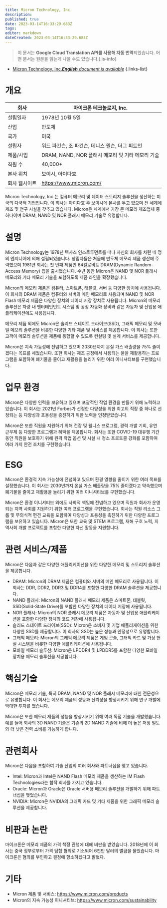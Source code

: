 ```yaml
---
title: Micron Technology, Inc.
description: 
published: true
date: 2023-03-14T16:33:29.683Z
tags: 
editor: markdown
dateCreated: 2023-03-14T16:33:29.683Z
---
```


> 이 문서는 **Google Cloud Translation API를 사용해 자동 번역**되었습니다.
어떤 문서는 원문을 읽는게 나을 수도 있습니다.{.is-info}



- [Micron Technology, Inc.***English** document is available*](/en/Knowledge-base/Dictionary/Company/micron-technology-inc-)
{.links-list}

# 개요

| 회사 | 마이크론 테크놀로지, Inc. |
| --- | --- |
| 설립일자 | 1978년 10월 5일 |
| 산업 | 반도체 |
| 국가 | 미국 |
| 설립자 | 워드 파킨슨, 조 파킨슨, 데니스 윌슨, 더그 피트먼 |
| 제품/사업 | DRAM, NAND, NOR 플래시 메모리 및 기타 메모리 기술 |
| 직원 수 | 40,000+ |
| 본사 위치 | 보이시, 아이다호 |
| 회사 웹사이트 | https://www.micron.com/ |

Micron Technology, Inc.는 컴퓨터 메모리 및 데이터 스토리지 솔루션을 생산하는 미국의 다국적 기업입니다. 이 회사는 아이다호 주 보이시에 본사를 두고 있으며 전 세계에 제조 및 연구 시설을 갖추고 있습니다. Micron은 세계에서 가장 큰 메모리 제조업체 중 하나이며 DRAM, NAND 및 NOR 플래시 메모리 기술로 유명합니다.

# 설명

Micron Technology는 1978년 텍사스 인스트루먼트를 떠나 자신의 회사를 차린 네 명의 엔지니어에 의해 설립되었습니다. 창립자들은 처음에 반도체 메모리 제품 생산에 주력했으며 1981년 회사는 첫 번째 제품인 64킬로비트 DRAM(Dynamic Random-Access Memory) 칩을 출시했습니다. 수년 동안 Micron은 NAND 및 NOR 플래시 메모리와 기타 메모리 기술을 포함하도록 제품 라인을 확장했습니다.

Micron의 메모리 제품은 컴퓨터, 스마트폰, 태블릿, 서버 등 다양한 장치에 사용됩니다. 이 회사의 DRAM 제품은 컴퓨터와 서버의 메인 메모리로 사용되며 NAND 및 NOR Flash 메모리 제품은 다양한 장치의 데이터 저장 장치로 사용됩니다. Micron의 메모리 솔루션은 차량 내 엔터테인먼트 시스템 및 공장 자동화 장비와 같은 자동차 및 산업용 애플리케이션에도 사용됩니다.

메모리 제품 외에도 Micron은 솔리드 스테이트 드라이브(SSD), 그래픽 메모리 및 모바일 메모리 솔루션을 비롯한 다양한 기타 제품 및 서비스를 제공합니다. 이 회사는 또한 고객이 메모리 솔루션을 제품에 통합할 수 있도록 컨설팅 및 설계 서비스를 제공합니다.

Micron은 지속 가능성에 전념하고 있으며 2030년까지 온실 가스 배출량을 75% 줄이겠다는 목표를 세웠습니다. 또한 회사는 제조 공정에서 사용되는 물을 재활용하는 프로그램을 포함하여 폐기물을 줄이고 재활용을 늘리기 위한 여러 이니셔티브를 구현했습니다.

# 업무 환경

Micron은 다양한 인력을 보유하고 있으며 포괄적인 작업 환경을 만들기 위해 노력하고 있습니다. 이 회사는 2021년 Forbes가 선정한 다양성을 위한 최고의 직장 중 하나로 선정되는 등 다양성과 포용성을 증진하기 위한 노력을 인정받았습니다.

Micron은 또한 직원을 지원하기 위해 건강 및 웰니스 프로그램, 경력 개발 기회, 유연 근무제 등 다양한 프로그램과 혜택을 제공합니다. 회사는 또한 COVID-19 대유행 기간 동안 직원을 보호하기 위해 원격 작업 옵션 및 시설 내 청소 프로토콜 강화를 포함하여 여러 가지 안전 조치를 구현했습니다.

# ESG

Micron은 환경적 지속 가능성에 전념하고 있으며 환경 영향을 줄이기 위한 여러 목표를 설정했습니다. 이 회사는 2030년까지 온실 가스 배출량을 75% 줄이겠다고 약속했으며 폐기물을 줄이고 재활용을 늘리기 위한 여러 이니셔티브를 구현했습니다.

Micron은 환경 이니셔티브 외에도 사회적 책임에 전념하고 있으며 직원과 회사가 운영되는 지역 사회를 지원하기 위한 여러 프로그램을 구현했습니다. 회사는 직원 리소스 그룹 및 무의식적 편견 교육을 포함하여 다양성과 포용성을 촉진하기 위한 다양한 프로그램을 보유하고 있습니다. Micron은 또한 교육 및 STEM 프로그램, 재해 구호 노력, 지역사회 개발 프로젝트를 포함한 다양한 자선 활동을 지원합니다.

# 관련 서비스/제품

Micron은 다음과 같은 다양한 애플리케이션을 위한 다양한 메모리 및 스토리지 솔루션을 제공합니다.

- DRAM: Micron의 DRAM 제품은 컴퓨터와 서버의 메인 메모리로 사용됩니다. 이 회사는 DDR, DDR2, DDR3 및 DDR4를 포함한 다양한 DRAM 솔루션을 제공합니다.
- NAND 플래시: Micron의 NAND 플래시 메모리 제품은 스마트폰, 태블릿, SSD(Solid-State Drive)를 포함한 다양한 장치의 데이터 저장에 사용됩니다.
- NOR 플래시: Micron의 NOR 플래시 메모리 제품은 자동차 및 산업용 애플리케이션을 포함한 다양한 장치의 코드 저장에 사용됩니다.
- 솔리드 스테이트 드라이브(SSD): Micron은 소비자 및 기업 애플리케이션을 위한 다양한 SSD를 제공합니다. 이 회사의 SSD는 높은 성능과 안정성으로 유명합니다.
- 그래픽 메모리: Micron의 그래픽 메모리 제품은 게임 콘솔, 그래픽 카드 및 가상 현실 시스템을 비롯한 다양한 애플리케이션에 사용됩니다.
- 모바일 메모리 솔루션: Micron은 LPDDR4 및 LPDDR5를 포함한 다양한 모바일 장치용 메모리 솔루션을 제공합니다.

# 핵심기술

Micron은 메모리 기술, 특히 DRAM, NAND 및 NOR 플래시 메모리에 대한 전문성으로 유명합니다. 이 회사는 메모리 제품의 성능과 신뢰성을 향상시키기 위해 연구 개발에 막대한 투자를 했습니다.

Micron은 또한 메모리 제품의 성능을 향상시키기 위해 여러 독점 기술을 개발했습니다. 예를 들어 회사의 3D NAND 기술은 기존의 2D NAND 기술에 비해 더 높은 저장 밀도와 더 낮은 전력 소비를 가능하게 합니다.

# 관련회사

Micron은 다음을 포함하여 기술 산업의 여러 회사와 파트너십을 맺고 있습니다.

- Intel: Micron과 Intel은 NAND Flash 메모리 제품을 생산하는 IM Flash Technologies라는 합작 회사를 가지고 있습니다.
- Oracle: Micron과 Oracle은 Oracle 서버용 메모리 솔루션을 개발하기 위해 파트너십을 맺었습니다.
- NVIDIA: Micron은 NVIDIA의 그래픽 카드 및 기타 제품을 위한 그래픽 메모리 솔루션을 제공합니다.

# 비판과 논란

마이크론은 메모리 제품의 가격 책정 관행에 대해 비판을 받았습니다. 2018년에 이 회사는 중국 정부로부터 가격 담합 혐의로 기소되어 6천만 달러의 벌금을 물었습니다. 마이크론은 혐의를 부인하고 결정에 항소하겠다고 밝혔다.

# 기타

- Micron 제품 및 서비스: https://www.micron.com/products
- Micron의 지속 가능성 이니셔티브: https://www.micron.com/sustainability